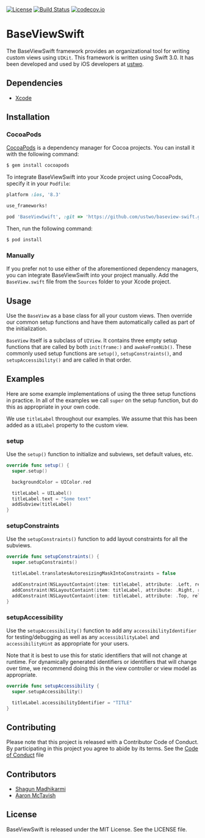 [![License](https://img.shields.io/badge/license-MIT-green.svg?style=flat)](https://github.com/ustwo/baseview-swift/blob/master/LICENSE)
[![Build Status](https://travis-ci.org/ustwo/baseview-swift.svg?branch=master)](https://travis-ci.org/ustwo/baseview-swift)
[![codecov.io](https://codecov.io/github/ustwo/baseview-swift/coverage.svg?branch=master)](https://codecov.io/github/ustwo/baseview-swift?branch=master)

# BaseViewSwift

The BaseViewSwift framework provides an organizational tool for writing custom views using `UIKit`. This framework is written using Swift 3.0. It has been developed and used by iOS developers at [ustwo](ustwo.com).

## Dependencies

* [Xcode](https://itunes.apple.com/gb/app/xcode/id497799835?mt=12#)

## Installation

### CocoaPods

[CocoaPods](http://cocoapods.org) is a dependency manager for Cocoa projects. You can install it with the following command:

```bash
$ gem install cocoapods
```

To integrate BaseViewSwift into your Xcode project using CocoaPods, specify it in your `Podfile`:

```ruby
platform :ios, '8.3'

use_frameworks!

pod 'BaseViewSwift', :git => 'https://github.com/ustwo/baseview-swift.git', :tag => 'v1.0.0'
```

Then, run the following command:

```bash
$ pod install
```

### Manually

If you prefer not to use either of the aforementioned dependency managers, you can integrate BaseViewSwift into your project manually. Add the `BaseView.swift` file from the `Sources` folder to your Xcode project.

## Usage

Use the `BaseView` as a base class for all your custom views. Then override our common setup functions and have them automatically called as part of the initialization.

`BaseView` itself is a subclass of `UIView`. It contains three empty setup functions that are called by both `init(frame:)` and `awakeFromNib()`. These commonly used setup functions are `setup()`, `setupConstraints()`, and `setupAccessibility()` and are called in that order.

## Examples

Here are some example implementations of using the three setup functions in practice. In all of the examples we call `super` on the setup function, but do this as appropriate in your own code.

We use `titleLabel` throughout our examples. We assume that this has been added as a `UILabel` property to the custom view.

### setup

Use the `setup()` function to initialize and subviews, set default values, etc.

```swift
override func setup() {
  super.setup()

  backgroundColor = UIColor.red

  titleLabel = UILabel()
  titleLabel.text = "Some text"
  addSubview(titleLabel)
}
```

### setupConstraints

Use the `setupConstraints()` function to add layout constraints for all the subviews.

```swift
override func setupConstraints() {
  super.setupConstraints()

  titleLabel.translatesAutoresizingMaskIntoConstraints = false

  addConstraint(NSLayoutContaint(item: titleLabel, attribute: .Left, relatedBy: .Equal, toItem: self, attribute: .Left, multiplier: 1.0, constant: 0.0))
  addConstraint(NSLayoutContaint(item: titleLabel, attribute: .Right, relatedBy: .Equal, toItem: self, attribute: .Right, multiplier: 1.0, constant: 0.0))
  addConstraint(NSLayoutContaint(item: titleLabel, attribute: .Top, relatedBy: .Equal, toItem: self, attribute: .Top, multiplier: 1.0, constant: 0.0))
}
```

### setupAccessibility

Use the `setupAccessibility()` function to add any `accessibilityIdentifier` for testing/debugging as well as any `accessibilityLabel` and `accessibilityHint` as appropriate for your users.

Note that it is best to use this for static identifiers that will not change at runtime. For dynamically generated identifiers or identifiers that will change over time, we recommend doing this in the view controller or view model as appropriate.

```swift
override func setupAccessibility {
  super.setupAccessibility()

  titleLabel.accessibilityIdentifier = "TITLE"
}
```
## Contributing

Please note that this project is released with a Contributor Code of Conduct. By participating in this project you agree to abide by its terms. See the [Code of Conduct](https://github.com/ustwo/baseview-swift/blob/master/CODE_OF_CONDUCT) file

## Contributors

* [Shagun Madhikarmi](mailto:shagun@ustwo.com)
* [Aaron McTavish](mailto:aamct@ustwo.com)

## License

BaseViewSwift is released under the MIT License. See the LICENSE file.
